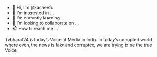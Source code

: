 - 👋 Hi, I’m @kasheefu
- 👀 I’m interested in ...
- 🌱 I’m currently learning ...
- 💞️ I’m looking to collaborate on ...
- 📫 How to reach me ...

<!---
kasheefu/kasheefu is a ✨ special ✨ repository because its `README.md` (this file) appears on your GitHub profile.
You can click the Preview link to take a look at your changes.
--->
Tvbharat24 is today’s Voice of Media in India. In today’s corrupted world where even, the news is fake and corrupted, we are trying to be the true Voice
